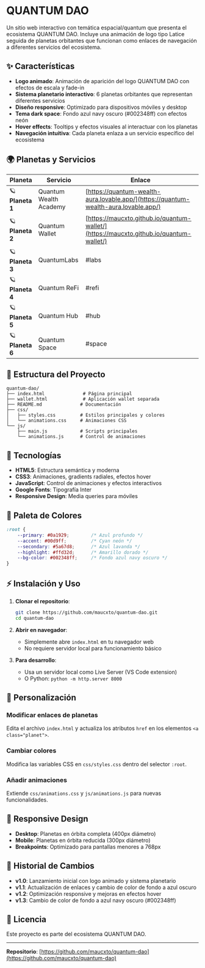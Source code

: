 # QUANTUM DAO

Un sitio web interactivo con temática espacial/quantum que presenta el ecosistema QUANTUM DAO. Incluye una animación de logo tipo Latice seguida de planetas orbitantes que funcionan como enlaces de navegación a diferentes servicios del ecosistema.

## ✨ Características

- **Logo animado**: Animación de aparición del logo QUANTUM DAO con efectos de escala y fade-in
- **Sistema planetario interactivo**: 6 planetas orbitantes que representan diferentes servicios
- **Diseño responsive**: Optimizado para dispositivos móviles y desktop
- **Tema dark space**: Fondo azul navy oscuro (#002348ff) con efectos neón
- **Hover effects**: Tooltips y efectos visuales al interactuar con los planetas
- **Navegación intuitiva**: Cada planeta enlaza a un servicio específico del ecosistema

## 🌍 Planetas y Servicios

| Planeta | Servicio | Enlace |
|---------|----------|---------|
| 🪐 **Planeta 1** | Quantum Wealth Academy | [https://quantum-wealth-aura.lovable.app/](https://quantum-wealth-aura.lovable.app/) |
| 🪐 **Planeta 2** | Quantum Wallet | [https://maucxto.github.io/quantum-wallet/](https://maucxto.github.io/quantum-wallet/) |
| 🪐 **Planeta 3** | QuantumLabs | #labs |
| 🪐 **Planeta 4** | Quantum ReFi | #refi |
| 🪐 **Planeta 5** | Quantum Hub | #hub |
| 🪐 **Planeta 6** | Quantum Space | #space |

## 📁 Estructura del Proyecto

```
quantum-dao/
├── index.html              # Página principal
├── wallet.html             # Aplicación wallet separada
├── README.md              # Documentación
├── css/
│   ├── styles.css         # Estilos principales y colores
│   └── animations.css     # Animaciones CSS
└── js/
    ├── main.js            # Scripts principales
    └── animations.js      # Control de animaciones
```

## 🚀 Tecnologías

- **HTML5**: Estructura semántica y moderna
- **CSS3**: Animaciones, gradients radiales, efectos hover
- **JavaScript**: Control de animaciones y efectos interactivos
- **Google Fonts**: Tipografía Inter
- **Responsive Design**: Media queries para móviles

## 🎨 Paleta de Colores

```css
:root {
    --primary: #0a1929;        /* Azul profundo */
    --accent: #00d9ff;         /* Cyan neón */
    --secondary: #5a67d8;      /* Azul lavanda */
    --highlight: #ffd32d;      /* Amarillo dorado */
    --bg-color: #002348ff;     /* Fondo azul navy oscuro */
}
```

## ⚡ Instalación y Uso

1. **Clonar el repositorio**:
   ```bash
   git clone https://github.com/maucxto/quantum-dao.git
   cd quantum-dao
   ```

2. **Abrir en navegador**:
   - Simplemente abre `index.html` en tu navegador web
   - No requiere servidor local para funcionamiento básico

3. **Para desarrollo**:
   - Usa un servidor local como Live Server (VS Code extension)
   - O Python: `python -m http.server 8000`

## 🔧 Personalización

### Modificar enlaces de planetas
Edita el archivo `index.html` y actualiza los atributos `href` en los elementos `<a class="planet">`.

### Cambiar colores
Modifica las variables CSS en `css/styles.css` dentro del selector `:root`.

### Añadir animaciones
Extiende `css/animations.css` y `js/animations.js` para nuevas funcionalidades.

## 📱 Responsive Design

- **Desktop**: Planetas en órbita completa (400px diámetro)
- **Mobile**: Planetas en órbita reducida (300px diámetro)
- **Breakpoints**: Optimizado para pantallas menores a 768px

## 🔄 Historial de Cambios

- **v1.0**: Lanzamiento inicial con logo animado y sistema planetario
- **v1.1**: Actualización de enlaces y cambio de color de fondo a azul oscuro
- **v1.2**: Optimización responsive y mejoras en efectos hover
- **v1.3**: Cambio de color de fondo a azul navy oscuro (#002348ff)

## 📄 Licencia

Este proyecto es parte del ecosistema QUANTUM DAO.

---

**Repositorio**: [https://github.com/maucxto/quantum-dao](https://github.com/maucxto/quantum-dao)
